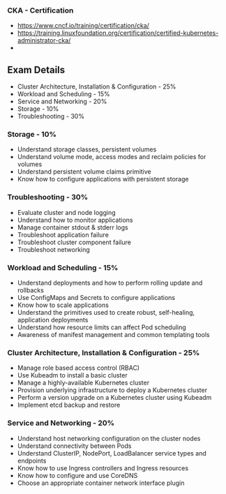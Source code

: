 ### CKA - Certification  
- https://www.cncf.io/training/certification/cka/
- https://training.linuxfoundation.org/certification/certified-kubernetes-administrator-cka/
-
## Exam Details
- Cluster Architecture, Installation & Configuration - 25%
- Workload and Scheduling                            - 15%
- Service and Networking                             - 20%
- Storage                                            - 10%
- Troubleshooting                                    - 30%

### Storage - 10%
- Understand storage classes, persistent volumes
- Understand volume mode, access modes and reclaim policies for volumes
- Understand persistent volume claims primitive
- Know how to configure applications with persistent storage 

### Troubleshooting - 30%
- Evaluate cluster and node logging
- Understand how to monitor applications
- Manage container stdout & stderr logs
- Troubleshoot application failure
- Troubleshoot cluster component failure
- Troubleshoot networking

### Workload and Scheduling - 15%
- Understand deployments and how to perform rolling update and rollbacks
- Use ConfigMaps and Secrets to configure applications
- Know how to scale applications
- Understand the primitives used to create robust, self-healing, application deployments
- Understand how resource limits can affect Pod scheduling
- Awareness of manifest management and common templating tools 

### Cluster Architecture, Installation & Configuration - 25%
- Manage role based access control (RBAC)
- Use Kubeadm to install a basic cluster
- Manage a highly-available Kubernetes cluster
- Provision underlying infrastructure to deploy a Kubernetes cluster
- Perform a version upgrade on a Kubernetes cluster using Kubeadm
- Implement etcd backup and restore

### Service and Networking - 20%
- Understand host networking configuration on the cluster nodes
- Understand connectivity between Pods
- Understand ClusterIP, NodePort, LoadBalancer service types and endpoints
- Know how to use Ingress controllers and Ingress resources
- Know how to configure and use CoreDNS
- Choose an appropriate container network interface plugin

